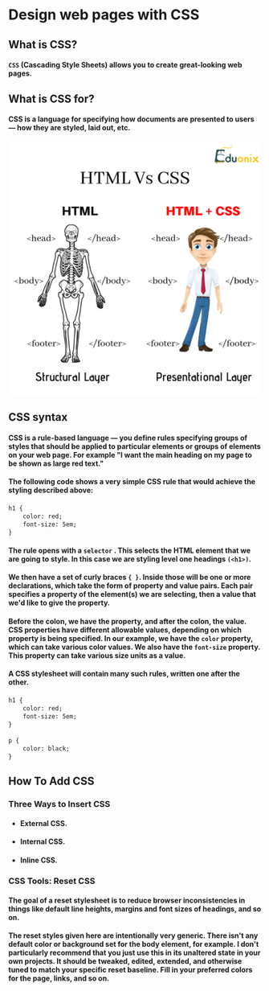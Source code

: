 # Design web pages with CSS

## What is CSS?
#### `CSS` (Cascading Style Sheets) allows you to create great-looking web pages.


## What is CSS for?
#### CSS is a language for specifying how documents are presented to users — how they are styled, laid out, etc.

![css vs html](cssvshtml.png)

## CSS syntax

#### CSS is a rule-based language — you define rules specifying groups of styles that should be applied to particular elements or groups of elements on your web page. For example "I want the main heading on my page to be shown as large red text."
#### The following code shows a very simple CSS rule that would achieve the styling described above:

```
h1 {
    color: red;
    font-size: 5em;
}
```
#### The rule opens with a `selector` . This selects the HTML element that we are going to style. In this case we are styling level one headings `(<h1>)`.

#### We then have a set of curly braces `{ }`. Inside those will be one or more declarations, which take the form of property and value pairs. Each pair specifies a property of the element(s) we are selecting, then a value that we'd like to give the property.

#### Before the colon, we have the property, and after the colon, the value. CSS properties have different allowable values, depending on which property is being specified. In our example, we have the `color` property, which can take various color values. We also have the `font-size` property. This property can take various size units as a value.

#### A CSS stylesheet will contain many such rules, written one after the other.

``` 
h1 {
    color: red;
    font-size: 5em;
}

p {
    color: black;
}
```

## How To Add CSS
### Three Ways to Insert CSS
- #### External CSS.
- #### Internal CSS.
- #### Inline CSS.


### CSS Tools: Reset CSS
#### The goal of a reset stylesheet is to reduce browser inconsistencies in things like default line heights, margins and font sizes of headings, and so on.

#### The reset styles given here are intentionally very generic. There isn't any default color or background set for the body element, for example. I don't particularly recommend that you just use this in its unaltered state in your own projects. It should be tweaked, edited, extended, and otherwise tuned to match your specific reset baseline. Fill in your preferred colors for the page, links, and so on.


